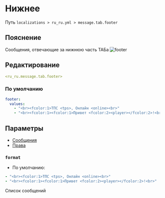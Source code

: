 # Нижнее
Путь `localizations > ru_ru.yml > message.tab.footer`

## Пояснение
Сообщения, отвечающие за нижнюю часть ТАБа
![footer](/footer.png)

## Редактирование
```yaml
<ru_ru.message.tab.footer>
```

### По умолчанию
```yaml
footer:
  values:
    - "<br><fcolor:1>ТПС <tps>, Онлайн <online><br>"
    - "<br><fcolor:1><fcolor:1>Привет <fcolor:2><player></fcolor:2>!<br>"
```

## Параметры

- [Сообщения](/ru/message/tab/footer/)
- [Права](/ru/permission/message/tab/footer/)

### `format`
- По умолчанию:
```yaml
- "<br><fcolor:1>ТПС <tps>, Онлайн <online><br>"
- "<br><fcolor:1><fcolor:1>Привет <fcolor:2><player></fcolor:2>!<br>"
```

Список сообщений

